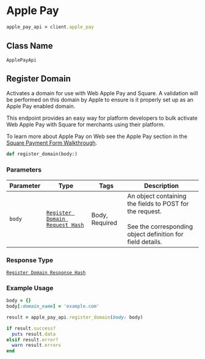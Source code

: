 # Apple Pay

```ruby
apple_pay_api = client.apple_pay
```

## Class Name

`ApplePayApi`

## Register Domain

Activates a domain for use with Web Apple Pay and Square. A validation
will be performed on this domain by Apple to ensure is it properly set up as
an Apple Pay enabled domain.

This endpoint provides an easy way for platform developers to bulk activate
Web Apple Pay with Square for merchants using their platform.

To learn more about Apple Pay on Web see the Apple Pay section in the
[Square Payment Form Walkthrough](https://developer.squareup.com/docs/docs/payment-form/payment-form-walkthrough).

```ruby
def register_domain(body:)
```

### Parameters

| Parameter | Type | Tags | Description |
|  --- | --- | --- | --- |
| `body` | [`Register Domain Request Hash`](/doc/models/register-domain-request.md) | Body, Required | An object containing the fields to POST for the request.<br><br>See the corresponding object definition for field details. |

### Response Type

[`Register Domain Response Hash`](/doc/models/register-domain-response.md)

### Example Usage

```ruby
body = {}
body[:domain_name] = 'example.com'

result = apple_pay_api.register_domain(body: body)

if result.success?
  puts result.data
elsif result.error?
  warn result.errors
end
```

